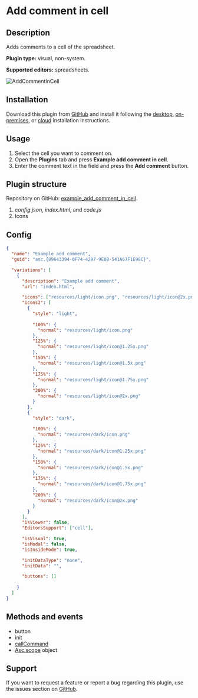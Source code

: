 # Add comment in cell

## Description

Adds comments to a cell of the spreadsheet.

**Plugin type:** visual, non-system.

**Supported editors:** spreadsheets.

![AddCommentInCell](/assets/images/plugins/gifs/add-comment-in-cell.gif)

## Installation

Download this plugin from [GitHub](https://github.com/ONLYOFFICE/sdkjs-plugins/tree/master/example_add_comment_in_cell) and install it following the [desktop](../installing/onlyoffice-desktop-editors.md), [on-premises](../installing/onlyoffice-docs-on-premises.md), or [cloud](../installing/onlyoffice-cloud.md) installation instructions.

## Usage

1. Select the cell you want to comment on.
2. Open the **Plugins** tab and press **Example add comment in cell**.
3. Enter the comment text in the field and press the **Add comment** button.

## Plugin structure

Repository on GitHub: [example_add_comment_in_cell](https://github.com/ONLYOFFICE/sdkjs-plugins/tree/master/example_add_comment_in_cell).

1. *config.json*, *index.html*, and *code.js*
2. Icons

## Config

``` json
{
  "name": "Example add comment",
  "guid": "asc.{89643394-0F74-4297-9E0B-541A67F1E98C}",

  "variations": [
    {
      "description": "Example add comment",
      "url": "index.html",

      "icons": ["resources/light/icon.png", "resources/light/icon@2x.png"],
      "icons2": [
        {
          "style": "light",
                    
          "100%": {
            "normal": "resources/light/icon.png"
          },
          "125%": {
            "normal": "resources/light/icon@1.25x.png"
          },
          "150%": {
            "normal": "resources/light/icon@1.5x.png"
          },
          "175%": {
            "normal": "resources/light/icon@1.75x.png"
          },
          "200%": {
            "normal": "resources/light/icon@2x.png"
          }
        },
        {
          "style": "dark",
                    
          "100%": {
            "normal": "resources/dark/icon.png"
          },
          "125%": {
            "normal": "resources/dark/icon@1.25x.png"
          },
          "150%": {
            "normal": "resources/dark/icon@1.5x.png"
          },
          "175%": {
            "normal": "resources/dark/icon@1.75x.png"
          },
          "200%": {
            "normal": "resources/dark/icon@2x.png"
          }
        }
      ],
      "isViewer": false,
      "EditorsSupport": ["cell"],

      "isVisual": true,
      "isModal": false,
      "isInsideMode": true,

      "initDataType": "none",
      "initData": "",

      "buttons": []
 
    }
  ]
}
```

## Methods and events

- button
- init
- [callCommand](../../interacting-with-editors/overview/how-to-call-commands.md#callcommand)
- [Asc.scope](../../interacting-with-editors/overview/how-to-call-commands.md#ascscope-object) object

## Support

If you want to request a feature or report a bug regarding this plugin, use the issues section on [GitHub](https://github.com/ONLYOFFICE/sdkjs-plugins/issues).
